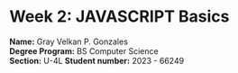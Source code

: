 # Week 2: JAVASCRIPT Basics 

**Name:** Gray Velkan P. Gonzales <br/>
**Degree Program:** BS Computer Science <br/>
**Section:** U-4L
**Student number:** 2023 - 66249 <br/>


